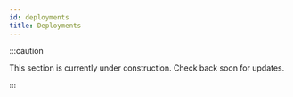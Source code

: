 ```yaml
---
id: deployments
title: Deployments
---
```


:::caution

This section is currently under construction. Check back soon for updates.

:::
